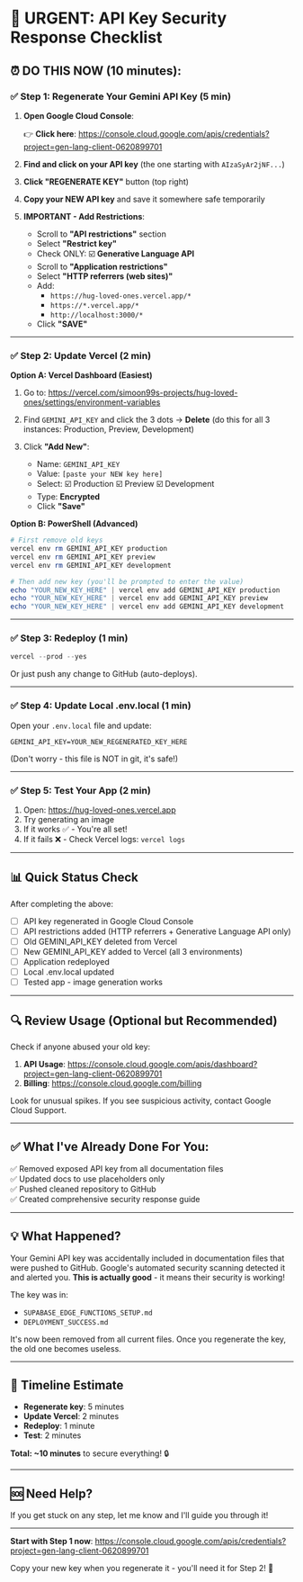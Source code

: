 # 🚨 URGENT: API Key Security Response Checklist

## ⏰ DO THIS NOW (10 minutes):

### ✅ Step 1: Regenerate Your Gemini API Key (5 min)

1. **Open Google Cloud Console**:
   
   👉 **Click here**: https://console.cloud.google.com/apis/credentials?project=gen-lang-client-0620899701

2. **Find and click on your API key** (the one starting with `AIzaSyAr2jNF...`)

3. **Click "REGENERATE KEY"** button (top right)

4. **Copy your NEW API key** and save it somewhere safe temporarily

5. **IMPORTANT - Add Restrictions**:
   - Scroll to **"API restrictions"** section
   - Select **"Restrict key"**
   - Check ONLY: ☑️ **Generative Language API**
   - Scroll to **"Application restrictions"**
   - Select **"HTTP referrers (web sites)"**
   - Add:
     - `https://hug-loved-ones.vercel.app/*`
     - `https://*.vercel.app/*`
     - `http://localhost:3000/*`
   - Click **"SAVE"**

---

### ✅ Step 2: Update Vercel (2 min)

**Option A: Vercel Dashboard (Easiest)**

1. Go to: https://vercel.com/simoon99s-projects/hug-loved-ones/settings/environment-variables

2. Find `GEMINI_API_KEY` and click the 3 dots → **Delete** (do this for all 3 instances: Production, Preview, Development)

3. Click **"Add New"**:
   - Name: `GEMINI_API_KEY`
   - Value: `[paste your NEW key here]`
   - Select: ☑️ Production ☑️ Preview ☑️ Development
   - Type: **Encrypted**
   - Click **"Save"**

**Option B: PowerShell (Advanced)**

```powershell
# First remove old keys
vercel env rm GEMINI_API_KEY production
vercel env rm GEMINI_API_KEY preview
vercel env rm GEMINI_API_KEY development

# Then add new key (you'll be prompted to enter the value)
echo "YOUR_NEW_KEY_HERE" | vercel env add GEMINI_API_KEY production
echo "YOUR_NEW_KEY_HERE" | vercel env add GEMINI_API_KEY preview
echo "YOUR_NEW_KEY_HERE" | vercel env add GEMINI_API_KEY development
```

---

### ✅ Step 3: Redeploy (1 min)

```powershell
vercel --prod --yes
```

Or just push any change to GitHub (auto-deploys).

---

### ✅ Step 4: Update Local .env.local (1 min)

Open your `.env.local` file and update:

```
GEMINI_API_KEY=YOUR_NEW_REGENERATED_KEY_HERE
```

(Don't worry - this file is NOT in git, it's safe!)

---

### ✅ Step 5: Test Your App (2 min)

1. Open: https://hug-loved-ones.vercel.app
2. Try generating an image
3. If it works ✅ - You're all set!
4. If it fails ❌ - Check Vercel logs: `vercel logs`

---

## 📊 Quick Status Check

After completing the above:

- [ ] API key regenerated in Google Cloud Console
- [ ] API restrictions added (HTTP referrers + Generative Language API only)
- [ ] Old GEMINI_API_KEY deleted from Vercel
- [ ] New GEMINI_API_KEY added to Vercel (all 3 environments)
- [ ] Application redeployed
- [ ] Local .env.local updated
- [ ] Tested app - image generation works

---

## 🔍 Review Usage (Optional but Recommended)

Check if anyone abused your old key:

1. **API Usage**: https://console.cloud.google.com/apis/dashboard?project=gen-lang-client-0620899701
2. **Billing**: https://console.cloud.google.com/billing

Look for unusual spikes. If you see suspicious activity, contact Google Cloud Support.

---

## ✅ What I've Already Done For You:

✅ Removed exposed API key from all documentation files  
✅ Updated docs to use placeholders only  
✅ Pushed cleaned repository to GitHub  
✅ Created comprehensive security response guide  

---

## 💡 What Happened?

Your Gemini API key was accidentally included in documentation files that were pushed to GitHub. Google's automated security scanning detected it and alerted you. **This is actually good** - it means their security is working!

The key was in:
- `SUPABASE_EDGE_FUNCTIONS_SETUP.md`
- `DEPLOYMENT_SUCCESS.md`

It's now been removed from all current files. Once you regenerate the key, the old one becomes useless.

---

## 🎯 Timeline Estimate

- **Regenerate key**: 5 minutes
- **Update Vercel**: 2 minutes
- **Redeploy**: 1 minute
- **Test**: 2 minutes

**Total: ~10 minutes** to secure everything! 🔒

---

## 🆘 Need Help?

If you get stuck on any step, let me know and I'll guide you through it!

---

**Start with Step 1 now**: https://console.cloud.google.com/apis/credentials?project=gen-lang-client-0620899701

Copy your new key when you regenerate it - you'll need it for Step 2! 🔑

